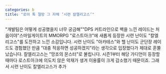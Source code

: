 ```yaml
---
categories: b
title: "로아 톡 절망 그 자체 ‘시련 칼엘리고스’"
---
```

"개발팀은 어떻게 성공했을지 너무 궁금해""DPS 커트라인으로 벽을 느낀 레이드는 처음이야"스마일게이트의 MMORPG "로스트아크"에 새롭게 등장한 시련 난이도 "칼엘리고스"를 도전하고 느낀 소감입니다. 시련 난이도 "아카테스"와 헬 난이도 군단장 레이드도 경험했던 만큼 "대충 적응하면 성공하겠지"라는 생각으로 입장했다가 제대로 혼쭐 났습니다. 칼엘리고스는 "망조의 몬스터"로 불립니다. 시즌1부터 해당 가디언이 등장할 때마다 로스트아크에 의도치 않은 악재가 생겨 이용률이 크게 감소했기 때문이죠. 그래서 시련 난이도 칼엘리고스가 추가